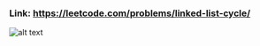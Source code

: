 ### Link: https://leetcode.com/problems/linked-list-cycle/

![alt text](https://s3.us-west-2.amazonaws.com/secure.notion-static.com/d85b8915-003d-4fa8-8a33-a6053a0033d2/Untitled.png?X-Amz-Algorithm=AWS4-HMAC-SHA256&X-Amz-Content-Sha256=UNSIGNED-PAYLOAD&X-Amz-Credential=AKIAT73L2G45EIPT3X45%2F20220618%2Fus-west-2%2Fs3%2Faws4_request&X-Amz-Date=20220618T130329Z&X-Amz-Expires=86400&X-Amz-Signature=6577e9fe96f1b40b1b9c164128162dfef99bcf0b8107fc074d0d02d71e826408&X-Amz-SignedHeaders=host&response-content-disposition=filename%20%3D%22Untitled.png%22&x-id=GetObject)